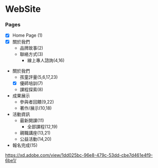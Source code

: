 # WebSite

### Pages

- [x] Home Page (1) 
- [x] 關於我們
    - 品牌故事(2)
    - 聯絡方式(3)
        - 線上專人諮詢(4,16) 
- 關於我們
    - 孩童評量(5,6,17,23)
    - [x] 優師培訓(7)
    - 課程探索(8)
- 成果展示
    - 參與者回饋(9,22)
    - 著作/展示(10,18)
- 活動資訊
    - 最新開課(11)
        - 全部課程(12,19) 
    - 親職講座(13,21)
    - 公益活動(14,20)
 - 報名完成(15)

https://xd.adobe.com/view/1dd025bc-96e8-479c-53dd-cbe7d461e4f9-6be1/
